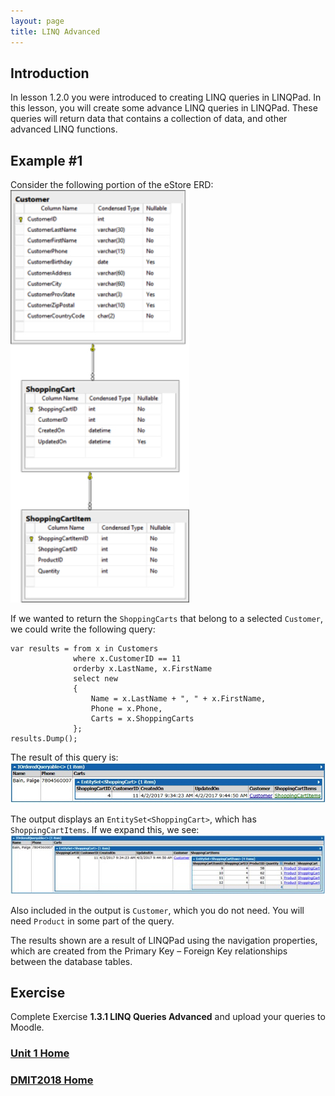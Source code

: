 ```yaml
---
layout: page
title: LINQ Advanced
---
```


## Introduction
In lesson 1.2.0 you were introduced to creating LINQ queries in LINQPad. In this lesson, you will create some advance LINQ queries in LINQPad. These queries will return data that contains a collection of data, and other advanced LINQ functions.

## Example #1
Consider the following portion of the eStore ERD:<br>
![linq-adv-01](files/linq-adv-01.jpg)

If we wanted to return the `ShoppingCarts` that belong to a selected `Customer`, we could write the following query:

```
var results = from x in Customers
              where x.CustomerID == 11
              orderby x.LastName, x.FirstName
			  select new
			  {
				  Name = x.LastName + ", " + x.FirstName,
				  Phone = x.Phone,
				  Carts = x.ShoppingCarts
			  };
results.Dump();
```

The result of this query is:<br>![linq-adv-02](files/linq-adv-02.jpg)

The output displays an `EntitySet<ShoppingCart>`, which has  `ShoppingCartItems`. If we expand this, we see:<br>
![linq-adv-03](files/linq-adv-03.jpg)

Also included in the output is `Customer`, which you do not need. You will need `Product` in some part of the query.

The results shown are a result of LINQPad using the navigation properties, which are created from the Primary Key – Foreign Key relationships between the database tables.



## Exercise
Complete Exercise **1.3.1 LINQ Queries Advanced** and upload your queries to Moodle.

### [Unit 1 Home](linq.md)
### [DMIT2018 Home](../)
